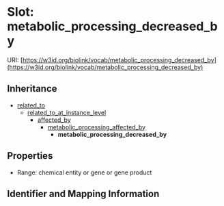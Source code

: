 # Slot: metabolic_processing_decreased_by

URI: [https://w3id.org/biolink/vocab/metabolic_processing_decreased_by](https://w3id.org/biolink/vocab/metabolic_processing_decreased_by)




## Inheritance

* [related_to](related_to.md)
    * [related_to_at_instance_level](related_to_at_instance_level.md)
        * [affected_by](affected_by.md)
            * [metabolic_processing_affected_by](metabolic_processing_affected_by.md)
                * **metabolic_processing_decreased_by**



## Properties

 * Range: chemical entity or gene or gene product



## Identifier and Mapping Information





